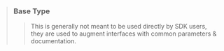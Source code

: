 <DIV>

> ### Base Type
>
> > This is generally not meant to be used directly by SDK users, they are used to augment
> > interfaces with common parameters & documentation.

</DIV>
